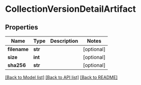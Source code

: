# CollectionVersionDetailArtifact

## Properties
Name | Type | Description | Notes
------------ | ------------- | ------------- | -------------
**filename** | **str** |  | [optional] 
**size** | **int** |  | [optional] 
**sha256** | **str** |  | [optional] 

[[Back to Model list]](../README.md#documentation-for-models) [[Back to API list]](../README.md#documentation-for-api-endpoints) [[Back to README]](../README.md)


